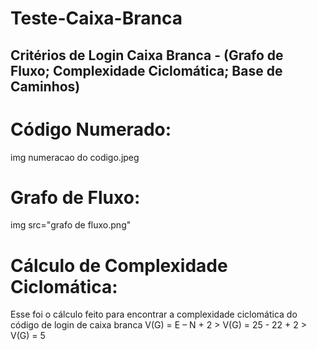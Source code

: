 # Teste-Caixa-Branca
## Critérios de Login Caixa Branca - (Grafo de Fluxo; Complexidade Ciclomática; Base de Caminhos)
# Código Numerado: 
img numeracao do codigo.jpeg
# Grafo de Fluxo:
img src="grafo de fluxo.png"
# Cálculo de Complexidade Ciclomática:
Esse foi o cálculo feito para encontrar a complexidade ciclomática do código de login de caixa branca 
V(G) = E – N + 2 > V(G) = 25 - 22 + 2 > V(G) = 5


